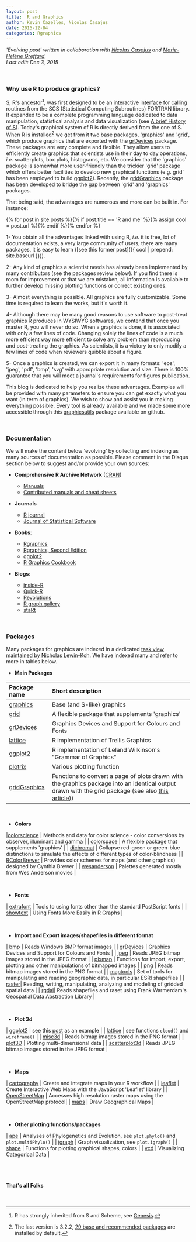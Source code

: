 ```yaml
---
layout: post
title:  R and Graphics
author: Kevin Cazelles, Nicolas Casajus
date: 2015-12-04
categories: Rgraphics
---
```


*'Evolving post' written in collaboration with [Nicolas Casajus](http://nicolascasajus.fr) and [Marie-Hélène Greffard](http://www.er.uqam.ca/nobel/r3424621/labo/fr/site/Marie-Helene.html).*
<br/>
*Last edit: Dec 3, 2015*

<br/>

### Why use R to produce graphics?

S, R's ancestor[^note1], was first designed to be an interactive interface for calling routines from the SCS (Statistical Computing Subroutines) FORTRAN library. It expanded to be a complete programming language dedicated to data manipulation, statistical analysis and data visualization (see [A brief History of S](http://www.lcg.unam.mx/~lcollado/R/resources/history_of_S.pdf)). Today's graphical system of R is directly derived from the one of S. When R is installed[^note2] we get from it two base packages, ['graphics'](https://stat.ethz.ch/R-manual/R-devel/library/graphics/html/00Index.html) and ['grid'](https://stat.ethz.ch/R-manual/R-devel/library/grid/html/00Index.html), which produce graphics that are exported with the [grDevices](https://stat.ethz.ch/R-manual/R-devel/library/grDevices/html/00Index.html) package. These packages are very complete and flexible. They allow users to efficiently create graphics that scientists use in their day to day operations, *i.e.* scatterplots, box plots, histograms, etc. We consider that the 'graphics' package is somewhat more user-friendly than the trickier 'grid' package which offers better facilities to develop new graphical functions (e.g. grid' has been employed to build [ggplot2](https://cran.r-project.org/web/packages/ggplot2)). Recently, the [gridGraphics](https://journal.r-project.org/archive/2015-1/murrell.pdf) package has been developed to bridge the gap between 'grid' and 'graphics' packages.

That being said, the advantages are numerous and more can be built in. For instance:

{% for post in site.posts %}{% if post.title == 'R and me' %}{% assign cool = post.url %}{% endif %}{% endfor %}

1- You obtain all the advantages linked with using R, *i.e.* it is free, lot of documentation exists, a very large community of users, there are many packages, it is easy to learn ([see this former post]({{ cool | prepend: site.baseurl }})).

2- Any kind of graphics a scientist needs has already been implemented by many contributors (see the packages review below). If you find there is room for improvement or that we are mistaken, all information is available to further develop missing plotting functions or correct existing ones.

3- Almost everything is possible. All graphics are fully customizable. Some time is required to learn the works, but it's worth it.

4- Although there may be many good reasons to use software to post-treat graphics R produces in WYSIWYG softwares, we contend that once you master R, you will never do so. When a graphics is done, it is associated with only a few lines of code. Changing solely the lines of code is a much more efficient way more efficient to solve any problem than reproducing and post-treating the graphics. As scientists, it is a victory to only modify a few lines of code when reviewers quibble about a figure.

5- Once a graphics is created, we can export it in many formats: 'eps', 'jpeg', 'pdf', 'bmp', 'svg' with appropriate resolution and size. There is 100% guarantee that you will meet a journal's requirements for figures publication.

This blog is dedicated to help you realize these advantages. Examples will be provided with many parameters to ensure you can get exactly what you want (in term of graphics). We wish to show and assist you in making everything possible. Every tool is already available and we made some more accessible through this [graphicsutils](https://github.com/KevCaz/graphicsutils) package available on github.


<br/>

### Documentation

We will make the content below 'evolving' by collecting and indexing as many sources of documentation as possible. Please comment in the Disqus section below to suggest and/or provide your own sources:


- **Comprehensive R Archive Network** ([CRAN](https://cran.r-project.org))
    - [Manuals](https://cran.r-project.org/manuals.html)
    - [Contributed manuals and cheat sheets](https://cran.r-project.org/other-docs.html)

- **Journals**
  - [R journal](https://journal.r-project.org)
  - [Journal of Statistical Software](http://www.jstatsoft.org/index)

- **Books**:
  - [Rgraphics](http://www.e-reading.club/bookreader.php/137370/C486x_APPb.pdf)    
  - [Rgraphics, Second Edition](http://www.amazon.com/Graphics-Second-Edition-Chapman-Series/dp/1439831769)
  - [ggplot2](http://ms.mcmaster.ca/~bolker/misc/ggplot2-book.pdf)
  - [R Graphics Cookbook](http://www.cookbook-r.com/Graphs/)

- **Blogs**:
  - [inside-R](http://www.inside-r.org)
  - [Quick-R](http://www.statmethods.net/about/learningcurve.html)
  - [Revolutions](http://blog.revolutionanalytics.com/about.html)
  - [R graph gallery](http://rgraphgallery.blogspot.ca)
  - [staRt](http://koenbro.blogspot.ca/?expref=next-blog)


<!-- #### Blog/Personnal Pages

- [Paul Murrel](https://www.stat.auckland.ac.nz/~paul/)
- [Hadley Wickham](http://had.co.nz)


#### Github

- [Hadley Wickham](https://github.com/hadley)
- [Paul Murrel](https://github.com/pmur002)
- [David Lawrence Miller](https://github.com/dill)
- [Gábor Csárdi](https://github.com/gaborcsardi)
- [Karthik Ram](https://github.com/karthik) -->


<br/>

### Packages

Many packages for graphics are indexed in a dedicated [task view maintained by Nicholas Lewin-Koh](https://cran.r-project.org/web/views/Graphics.html). We have indexed many and refer to more in tables below.

- **Main Packages**

| Package name | Short description |
|:-------------|:------------------|
| [graphics](https://stat.ethz.ch/R-manual/R-devel/library/graphics/html/00Index.html) | Base (and S-like) graphics  |
| [grid](https://stat.ethz.ch/R-manual/R-devel/library/grid/html/00Index.html) | A flexible package that supplements 'graphics' |
| [grDevices](https://stat.ethz.ch/R-manual/R-devel/library/grDevices/html/00Index.html) | Graphics Devices and Support for Colours and Fonts |
| [lattice](https://cran.r-project.org/web/packages/lattice) | R implementation of Trellis Graphics |
| [ggplot2](https://cran.r-project.org/web/packages/ggplot2) | R implementation of Leland Wilkinson's "Grammar of Graphics"|
| [plotrix](https://cran.r-project.org/web/packages/plotrix) | Various plotting function
| [gridGraphics](https://cran.r-project.org/web/packages/gridGraphics/) | Functions to convert a page of plots drawn with the graphics package into an identical output drawn with the grid package (see also [this article](https://journal.r-project.org/archive/2015-1/murrell.pdf)))

<br/>

- **Colors**

|[colorscience](https://cran.r-project.org/web/packages/colorscience/index.html) | Methods and data for color science - color conversions by observer, illuminant and gamma |
| [colorspace](https://stat.ethz.ch/R-manual/R-devel/library/grid/html/00Index.html) | A flexible package that supplements 'graphics' |
| [dichromat](https://cran.r-project.org/web/packages/dichromat/index.html) | Collapse red-green or green-blue distinctions to simulate the effects of different types of color-blindness |
| [RColorBrewer](https://cran.r-project.org/web/packages/RColorBrewer/index.html) | Provides color schemes for maps (and other graphics) designed by Cynthia Brewer |
| [wesanderson](https://cran.r-project.org/web/packages/wesanderson/) | Palettes generated mostly from Wes Anderson movies |



<br/>

- **Fonts**

| [extrafont](https://cran.r-project.org/web/packages/extrafont/index.html) | Tools to using fonts other than the standard PostScript fonts |
| [showtext](https://cran.r-project.org/web/packages/showtext/index.html) | Using Fonts More Easily in R Graphs |

<br/>

- **Import and Export images/shapefiles in different format**

| [bmp](https://cran.r-project.org/web/packages/bmp/index.html) | Reads Windows BMP format images |
| [grDevices](https://stat.ethz.ch/R-manual/R-devel/library/grDevices/html/00Index.html) | Graphics Devices and Support for Colours and Fonts |
| [jpeg](https://cran.r-project.org/web/packages/jpeg/index.html) | Reads JPEG bitmap images stored in the JPEG format |
| [pixmap](https://cran.r-project.org/web/packages/pixmap/index.html) | Functions for import, export, plotting and other manipulations of bitmapped images |
| [png](https://cran.r-project.org/web/packages/png/index.html) | Reads bitmap images stored in the PNG format |
| [maptools](https://cran.r-project.org/web/packages/png/index.html) | Set of tools for manipulating and reading geographic data, in particular ESRI shapefiles |
| [raster](https://cran.r-project.org/web/packages/raster/index.html)| Reading, writing, manipulating, analyzing and modeling of gridded spatial data |
| [rgdal](https://cran.r-project.org/web/packages/rgdal/index.html)| Reads shapefiles and raset using Frank Warmerdam's Geospatial Data Abstraction Library |

<br/>

- **Plot 3d**

| [ggplot2](https://cran.r-project.org/web/packages/lattice) | see this [post](http://www.r-bloggers.com/3d-plots-with-ggplot2-and-plotly/) as an example |
| [lattice](https://cran.r-project.org/web/packages/lattice) | see functions `cloud()` and `wireframe()` |
| [misc3d](https://cran.r-project.org/web/packages/misc3d/index.html) | Reads bitmap images stored in the PNG format |
| [plot3D](https://cran.r-project.org/web/packages/plot3D/index.html) | Plotting multi-dimensional data |
| [scatterplot3d](https://cran.r-project.org/web/packages/scatterplot3d/index.html) | Reads JPEG bitmap images stored in the JPEG format |

<br/>

- **Maps**

| [cartography](https://cran.r-project.org/web/packages/cartography/index.html) | Create and integrate maps in your R workflow |
| [leaflet](https://cran.r-project.org/web/packages/leaflet/index.html) | Create Interactive Web Maps with the JavaScript 'Leaflet' library |
| [OpenStreetMap](https://cran.r-project.org/web/packages/OpenStreetMap/index.html) | Accesses high resolution raster maps using the OpenStreetMap protocol|
| [maps](https://cran.r-project.org/web/packages/maps/index.html) | Draw Geographical Maps |



<br/>

- **Other plotting functions/packages**

| [ape](https://cran.r-project.org/web/packages/ape/index.html) | Analyses of Phylogenetics and Evolution, see `plot.phylo()` and `plot.multiPhylo()` |
| [igraph](https://cran.r-project.org/web/packages/igraph/index.html) |  Graph visualization, see `plot.igraph()`  |
| [shape](https://cran.r-project.org/web/packages/shape/index.html) | Functions for plotting graphical shapes, colors |
| [vcd](https://cran.r-project.org/web/packages/vcd/index.html) | Visualizing Categorical Data |



<br/>


[^note1]: R has strongly inherited from S and Scheme, see [Genesis](https://cran.r-project.org/doc/html/interface98-paper/paper_1.html).

[^note2]: The last version is 3.2.2, [29 base and recommended packages](https://stat.ethz.ch/R-manual/R-devel/library) are installed by default.

<br/>

#### That's all Folks

<br/>
